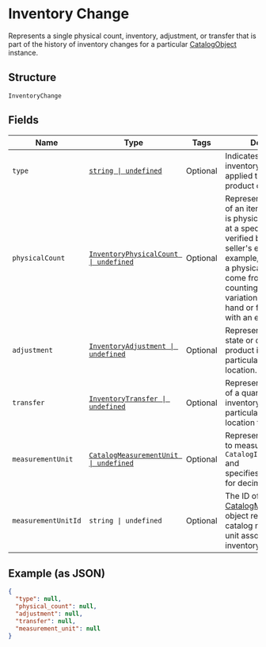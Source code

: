 
# Inventory Change

Represents a single physical count, inventory, adjustment, or transfer
that is part of the history of inventory changes for a particular
[CatalogObject](../../doc/models/catalog-object.md) instance.

## Structure

`InventoryChange`

## Fields

| Name | Type | Tags | Description |
|  --- | --- | --- | --- |
| `type` | [`string \| undefined`](../../doc/models/inventory-change-type.md) | Optional | Indicates how the inventory change was applied to a tracked product quantity. |
| `physicalCount` | [`InventoryPhysicalCount \| undefined`](../../doc/models/inventory-physical-count.md) | Optional | Represents the quantity of an item variation that is physically present<br>at a specific location, verified by a seller or a seller's employee. For example,<br>a physical count might come from an employee counting the item variations on<br>hand or from syncing with an external system. |
| `adjustment` | [`InventoryAdjustment \| undefined`](../../doc/models/inventory-adjustment.md) | Optional | Represents a change in state or quantity of product inventory at a<br>particular time and location. |
| `transfer` | [`InventoryTransfer \| undefined`](../../doc/models/inventory-transfer.md) | Optional | Represents the transfer of a quantity of product inventory at a<br>particular time from one location to another. |
| `measurementUnit` | [`CatalogMeasurementUnit \| undefined`](../../doc/models/catalog-measurement-unit.md) | Optional | Represents the unit used to measure a `CatalogItemVariation` and<br>specifies the precision for decimal quantities. |
| `measurementUnitId` | `string \| undefined` | Optional | The ID of the [CatalogMeasurementUnit](../../doc/models/catalog-measurement-unit.md) object representing the catalog measurement unit associated with the inventory change. |

## Example (as JSON)

```json
{
  "type": null,
  "physical_count": null,
  "adjustment": null,
  "transfer": null,
  "measurement_unit": null
}
```

